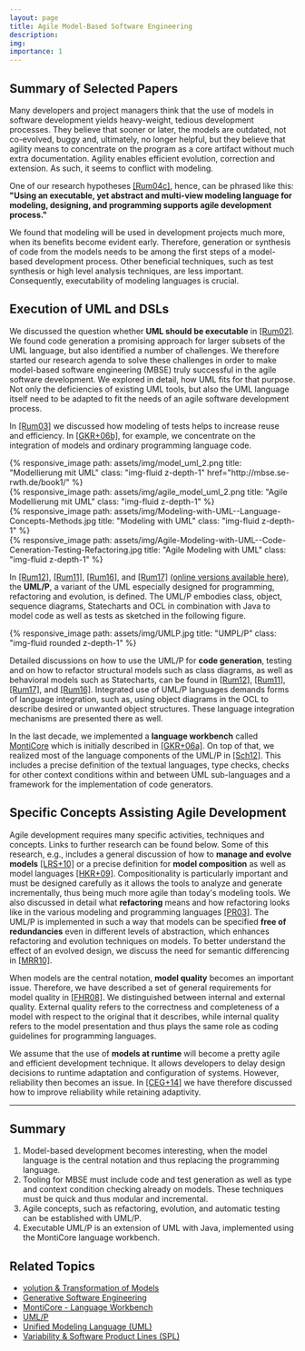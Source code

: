 ```yaml
---
layout: page
title: Agile Model-Based Software Engineering
description: 
img: 
importance: 1
---
```


## Summary of Selected Papers
Many developers and project managers think that the use of models in software development yields heavy-weight, tedious development processes. They believe that sooner or later, the models are outdated, not co-evolved, buggy and, ultimately, no longer helpful, but they believe that agility means to concentrate on the program as a core artifact without much extra documentation. Agility enables efficient evolution, correction and extension. As such, it seems to conflict with modeling.

One of our research hypotheses [[Rum04c]](https://www.se-rwth.de/topics/Agile-MBSE.php#Rum04c), hence, can be phrased like this: **"Using an executable, yet abstract and multi-view modeling language for modeling, designing, and programming supports agile development process."**

We found that modeling will be used in development projects much more, when its benefits become evident early. Therefore, generation or synthesis of code from the models needs to be among the first steps of a model-based development process. Other beneficial techniques, such as test synthesis or high level analysis techniques, are less important. Consequently, executability of modeling languages is crucial.

## Execution of UML and DSLs
We discussed the question whether **UML should be executable** in [[Rum02]](https://www.se-rwth.de/topics/Agile-MBSE.php#Rum02). We found code generation a promising approach for larger subsets of the UML language, but also identified a number of challenges. We therefore started our research agenda to solve these challenges in order to make model-based software engineering (MBSE) truly successful in the agile software development. We explored in detail, how UML fits for that purpose. Not only the deficiencies of existing UML tools, but also the UML language itself need to be adapted to fit the needs of an agile software development process.

In [[Rum03]](https://www.se-rwth.de/topics/Agile-MBSE.php#Rum03) we discussed how modeling of tests helps to increase reuse and efficiency. In [[GKR+06b]](https://www.se-rwth.de/topics/Agile-MBSE.php#GKR+06b), for example, we concentrate on the integration of models and ordinary programming language code.

<div class="row">
    <div class="col-sm mt-3 mt-md-0">
        {% responsive_image path: assets/img/model_uml_2.png title: "Modellierung mit UML" class: "img-fluid z-depth-1" href="http://mbse.se-rwth.de/book1/" %}
    </div>
    <div class="col-sm mt-3 mt-md-0">
        {% responsive_image path: assets/img/agile_model_uml_2.png title: "Agile Modellierung mit UML" class: "img-fluid z-depth-1" %}
    </div>
    <div class="col-sm mt-3 mt-md-0">
        {% responsive_image path: assets/img/Modeling-with-UML--Language-Concepts-Methods.jpg title: "Modeling with UML" class: "img-fluid z-depth-1" %}
    </div>
    <div class="col-sm mt-3 mt-md-0">
        {% responsive_image path: assets/img/Agile-Modeling-with-UML--Code-Ceneration-Testing-Refactoring.jpg title: "Agile Modeling with UML" class: "img-fluid z-depth-1" %}
    </div>
</div>

In [[Rum12]](https://www.se-rwth.de/topics/Agile-MBSE.php#Rum12), [[Rum11]](https://www.se-rwth.de/topics/Agile-MBSE.php#Rum11), [[Rum16]](http://www.se-rwth.de/mbse/), and [[Rum17]](http://www.se-rwth.de/mbse/) [(online versions available here)](http://www.se-rwth.de/mbse/), the **UML/P**, a variant of the UML especially designed for programming, refactoring and evolution, is defined. The UML/P embodies class, object, sequence diagrams, Statecharts and OCL in combination with Java to model code as well as tests as sketched in the following figure.

<div class="row">
    <div class="col-sm mt-3 mt-md-0">
        {% responsive_image path: assets/img/UMLP.jpg title: "UMPL/P" class: "img-fluid rounded z-depth-1" %}
    </div>
</div>

Detailed discussions on how to use the UML/P for **code generation**, testing and on how to refactor structural models such as class diagrams, as well as behavioral models such as Statecharts, can be found in [[Rum12]](https://www.se-rwth.de/topics/Agile-MBSE.php#Rum12), [[Rum11]](https://www.se-rwth.de/topics/Agile-MBSE.php#Rum11), [[Rum17]](http://www.se-rwth.de/mbse/), and [[Rum16]](http://www.se-rwth.de/mbse/). Integrated use of UML/P languages demands forms of language integration, such as, using object diagrams in the OCL to describe desired or unwanted object structures. These language integration mechanisms are presented there as well.

In the last decade, we implemented a **language workbench** called [MontiCore](https://www.se-rwth.de/topics/MontiCore.php) which is initially described in [[GKR+06a]](https://www.se-rwth.de/topics/Agile-MBSE.php#GKR+06a). On top of that, we realized most of the language components of the UML/P in [[Sch12]](https://www.se-rwth.de/topics/Agile-MBSE.php#Sch12). This includes a precise definition of the textual languages, type checks, checks for other context conditions within and between UML sub-languages and a framework for the implementation of code generators.

## Specific Concepts Assisting Agile Development
Agile development requires many specific activities, techniques and concepts. Links to further research can be found below. Some of this research, e.g., includes a general discussion of how to **manage and evolve models** [[LRS+10]](https://www.se-rwth.de/topics/Agile-MBSE.php#LRS+10) or a precise definition for **model composition** as well as model languages [[HKR+09]](https://www.se-rwth.de/topics/Agile-MBSE.php#HKR+09). Compositionality is particularly important and must be designed carefully as it allows the tools to analyze and generate incrementally, thus being much more agile than today's modeling tools. We also discussed in detail what **refactoring** means and how refactoring looks like in the various modeling and programming languages [[PR03]](https://www.se-rwth.de/topics/Agile-MBSE.php#PR03). The UML/P is implemented in such a way that models can be specified **free of redundancies** even in different levels of abstraction, which enhances refactoring and evolution techniques on models. To better understand the effect of an evolved design, we discuss the need for semantic differencing in [[MRR10]](https://www.se-rwth.de/publications/A-Manifesto-for-Semantic-Model-Differencing.pdf).

When models are the central notation, **model quality** becomes an important issue. Therefore, we have described a set of general requirements for model quality in [[FHR08]](https://www.se-rwth.de/topics/Agile-MBSE.php#FHR08). We distinguished between internal and external quality. External quality refers to the correctness and completeness of a model with respect to the original that it describes, while internal quality refers to the model presentation and thus plays the same role as coding guidelines for programming languages.

We assume that the use of **models at runtime** will become a pretty agile and efficient development technique. It allows developers to delay design decisions to runtime adaptation and configuration of systems. However, reliability then becomes an issue. In [[CEG+14]](https://www.se-rwth.de/publications/Using-Models-at-Runtime-to-Address-Assurance-for-Self-Adaptive-Systems.pdf) we have therefore discussed how to improve reliability while retaining adaptivity.

<hr>

## Summary
1. Model-based development becomes interesting, when the model language is the central notation and thus replacing the programming language.
2. Tooling for MBSE must include code and test generation as well as type and context condition checking already on models. These techniques must be quick and thus modular and incremental.
3. Agile concepts, such as refactoring, evolution, and automatic testing can be established with UML/P.
4. Executable UML/P is an extension of UML with Java, implemented using the MontiCore language workbench.

## Related Topics
- [volution & Transformation of Models](https://www.se-rwth.de/topics/Evolution.php)
- [Generative Software Engineering](https://www.se-rwth.de/topics/Generative-SE.php)
- [MontiCore - Language Workbench](https://www.se-rwth.de/topics/MontiCore.php)
- [UML/P](https://www.se-rwth.de/topics/UML-P.php)
- [Unified Modeling Language (UML)](https://www.se-rwth.de/topics/Unified-Modeling-Language.php)
- [Variability & Software Product Lines (SPL)](https://www.se-rwth.de/topics/Variability.php)